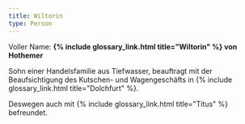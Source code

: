 ```yaml
---
title: Wiltorin
type: Person
---
```


Voller Name: **{% include glossary_link.html title="Wiltorin" %} von Hothemer**

Sohn einer Handelsfamilie aus Tiefwasser, beauftragt mit der Beaufsichtigung
des Kutschen- und Wagengeschäfts in {% include glossary_link.html title="Dolchfurt" %}.

Deswegen auch mit {% include glossary_link.html title="Titus" %} befreundet.
